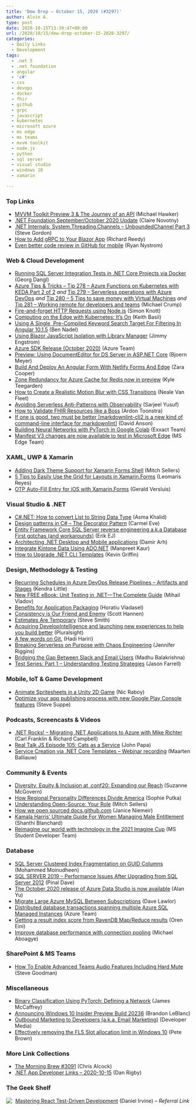 ```yaml
---
title: 'Dew Drop – October 15, 2020 (#3297)'
author: Alvin A.
type: post
date: 2020-10-15T13:39:47+00:00
url: /2020/10/15/dew-drop-october-15-2020-3297/
categories:
  - Daily Links
  - Development
tags:
  - .net 5
  - .net foundation
  - angular
  - 'c#'
  - css
  - devops
  - docker
  - fhir
  - github
  - grpc
  - javascript
  - kubernetes
  - microsoft azure
  - ms edge
  - ms teams
  - mvvm toolkit
  - node.js
  - python
  - sql server
  - visual studio
  - windows 10
  - xamarin

---
```

### <a name="top"></a>Top Links

  * <a href="https://devblogs.microsoft.com/pax-windows/mvvm-toolkit-preview-3-the-journey-of-an-api/?WT.mc_id=DOP-MVP-4025064" target="_blank" rel="noopener noreferrer">MVVM Toolkit Preview 3 & The Journey of an API</a> (Michael Hawker)
  * <a href="https://dotnetfoundation.org/blog/2020/10/14/blog/posts/net-foundation-september-october-2020-update" target="_blank" rel="noopener noreferrer">.NET Foundation September/October 2020 Update</a> (Claire Novotny)
  * <a href="https://www.stevejgordon.co.uk/dotnet-internals-system-threading-channels-unboundedchannelt-part-3" target="_blank" rel="noopener noreferrer">.NET Internals: System.Threading.Channels – UnboundedChannel Part 3</a> (Steve Gordon)
  * <a href="https://www.telerik.com/blogs/how-to-add-grpc-to-your-blazor-app" target="_blank" rel="noopener noreferrer">How to Add gRPC to Your Blazor App</a> (Richard Reedy)
  * <a href="https://github.blog/2020-10-14-even-better-code-review-in-github-for-mobile/" target="_blank" rel="noopener noreferrer">Even better code review in GitHub for mobile</a> (Ryan Nystrom)



### <a name="web"></a>Web & Cloud Development

  * <a href="https://blog.dangl.me/archive/running-sql-server-integration-tests-in-net-core-projects-via-docker/" target="_blank" rel="noopener noreferrer">Running SQL Server Integration Tests in .NET Core Projects via Docker</a> (Georg Dangl)
  * <a href="https://microsoft.github.io/AzureTipsAndTricks/blog/tip278.html" target="_blank" rel="noopener noreferrer">Azure Tips & Tricks &#8211; Tip 278 &#8211; Azure Functions on Kubernetes with KEDA Part 2 of 2</a> _and_ <a href="https://microsoft.github.io/AzureTipsAndTricks/blog/tip279.html" target="_blank" rel="noopener noreferrer">Tip 279 &#8211; Serverless operations with Azure DevOps</a> _and_ <a href="https://microsoft.github.io/AzureTipsAndTricks/blog/tip280.html" target="_blank" rel="noopener noreferrer">Tip 280 &#8211; 5 Tips to save money with Virtual Machines</a> _and_ <a href="https://microsoft.github.io/AzureTipsAndTricks/blog/tip281.html" target="_blank" rel="noopener noreferrer">Tip 281 &#8211; Working remote for developers and teams</a> (Michael Crump)
  * <a href="https://simonknott.de/articles/Fire-and-forget-HTTP-Requests.html" target="_blank" rel="noopener noreferrer">Fire-and-forget HTTP Requests using Node.js</a> (Simon Knott)
  * <a href="https://rancher.com/blog/2020/compute-on-the-edge/" target="_blank" rel="noopener noreferrer">Computing on the Edge with Kubernetes: It’s On</a> (Keith Basil)
  * <a href="https://www.bennadel.com/blog/3907-using-a-single-pre-compiled-keyword-search-target-for-filtering-in-angular-10-1-5.htm" target="_blank" rel="noopener noreferrer">Using A Single, Pre-Compiled Keyword Search Target For Filtering In Angular 10.1.5</a> (Ben Nadel)
  * <a href="http://www.engstromjimmy.se/2020-10-15-IsolatedJS" target="_blank" rel="noopener noreferrer">Using Blazor JavaScript Isolation with Library Manager</a> (Jimmy Engstrom)
  * <a href="https://devblogs.microsoft.com/azure-sdk/october-2020-release/?WT.mc_id=DOP-MVP-4025064" target="_blank" rel="noopener noreferrer">Azure SDK Release (October 2020)</a> (Azure Team)
  * <a href="https://www.textcontrol.com/blog/2020/10/14/preview-documenteditor-for-ds-server/" target="_blank" rel="noopener noreferrer">Preview: Using DocumentEditor for DS Server in ASP.NET Core</a> (Bjoern Meyer)
  * <a href="https://smashingmagazine.com/2020/10/angular-feedback-netlify-forms-edge/" target="_blank" rel="noopener noreferrer">Build And Deploy An Angular Form With Netlify Forms And Edge</a> (Zara Cooper)
  * <a href="https://azure.microsoft.com/blog/zone-redundancy-for-azure-cache-for-redis-now-in-preview/?WT.mc_id=DOP-MVP-4025064" target="_blank" rel="noopener noreferrer">Zone Redundancy for Azure Cache for Redis now in preview</a> (Kyle Teegarden)
  * <a href="https://css-tricks.com/how-to-create-a-realistic-motion-blur-with-css-transitions/" target="_blank" rel="noopener noreferrer">How to Create a Realistic Motion Blur with CSS Transitions</a> (Neale Van Fleet)
  * <a href="https://thenewstack.io/avoiding-serverless-anti-patterns-with-observability/" target="_blank" rel="noopener noreferrer">Avoiding Serverless Anti-Patterns with Observability</a> (Sarjeel Yusuf)
  * <a href="https://blog.fire.ly/2020/10/15/validate-fhir-resources-like-a-boss/" target="_blank" rel="noopener noreferrer">How to Validate FHIR Resources like a Boss</a> (Ardon Toonstra)
  * <a href="https://dlaa.me/blog/post/markdownlintcli2" target="_blank" rel="noopener noreferrer">If one is good, two must be better [markdownlint-cli2 is a new kind of command-line interface for markdownlint]</a> (David Anson)
  * <a href="https://blog.exxactcorp.com/building-neural-networks-with-pytorch-in-google-colab/?utm_medium=Feed&utm_source=Syndication" target="_blank" rel="noopener noreferrer">Building Neural Networks with PyTorch in Google Colab</a> (Exxact Team)
  * <a href="https://blogs.windows.com/msedgedev/2020/10/14/extension-manifest-chromium-edge/?WT.mc_id=WD-MVP-4025064" target="_blank" rel="noopener noreferrer">Manifest V3 changes are now available to test in Microsoft Edge</a> (MS Edge Team)



### <a name="silverlight"></a>XAML, UWP & Xamarin

  * <a href="https://www.mitchelsellers.com/blog/article/adding-dark-theme-support-for-xamarin-forms-shell" target="_blank" rel="noopener noreferrer">Adding Dark Theme Support for Xamarin Forms Shell</a> (Mitch Sellers)
  * <a href="https://www.syncfusion.com/blogs/post/5-tips-to-easily-use-the-grid-for-layouts-in-xamarin-forms.aspx" target="_blank" rel="noopener noreferrer">5 Tips to Easily Use the Grid for Layouts in Xamarin.Forms</a> (Leomaris Reyes)
  * <a href="https://blog.verslu.is/xamarin/xamarin-forms-xamarin/otp-auto-fill-entry-for-ios-with-xamarin-forms/?utm_source=rss&utm_medium=rss&utm_campaign=otp-auto-fill-entry-for-ios-with-xamarin-forms" target="_blank" rel="noopener noreferrer">OTP Auto-Fill Entry for iOS with Xamarin.Forms</a> (Gerald Versluis)



### <a name="dotnet"></a>Visual Studio & .NET

  * <a href="https://www.asmak9.com/2020/10/cnet-how-to-convert-list-to-string-data.html" target="_blank" rel="noopener noreferrer">C#.NET: How to convert List to String Data Type</a> (Asma Khalid)
  * <a href="https://endjin.com/blog/2020/10/design-patterns-in-csharp-the-decorator-pattern.html" target="_blank" rel="noopener noreferrer">Design patterns in C# &#8211; The Decorator Pattern</a> (Carmel Eve)
  * <a href="http://feedproxy.google.com/~r/ErikejBlogsAboutSqlCompactnetAndRelatedStuff/~3/Wt4xbh-ICtU/entity-framework-core-sql-server.html" target="_blank" rel="noopener noreferrer">Entity Framework Core SQL Server reverse engineering a.k.a Database First gotchas (and workarounds)</a> (Erik EJ)
  * <a href="http://feedproxy.google.com/~r/netCurryRecentArticles/~3/qs96HMpLHMM/ShowArticle.aspx" target="_blank" rel="noopener noreferrer">Architecting .NET Desktop and Mobile applications</a> (Damir Arh)
  * <a href="https://www.grapecity.com/blogs/integrate-kintone-data-using-ado-dot-net" target="_blank" rel="noopener noreferrer">Integrate Kintone Data Using ADO.NET</a> (Manpreet Kaur)
  * <a href="http://feedproxy.google.com/~r/KevinGriffin/~3/mPH_lDnqyd0/" target="_blank" rel="noopener noreferrer">How to Upgrade .NET CLI Templates</a> (Kevin Griffin)



### <a name="design"></a>Design, Methodology & Testing

  * <a href="https://www.red-gate.com/blog/recurring-schedules-in-azure-devops-release-pipelines-artifacts-and-stages" target="_blank" rel="noopener noreferrer">Recurring Schedules in Azure DevOps Release Pipelines – Artifacts and Stages</a> (Kendra Little)
  * <a href="https://www.telerik.com/blogs/free-ebook-unit-testing-in-dotnet-complete-guide" target="_blank" rel="noopener noreferrer">New FREE eBook: Unit Testing in .NET—The Complete Guide</a> (Mihail Vladov)
  * <a href="https://www.advancedinstaller.com/app-packaging-benefits.html" target="_blank" rel="noopener noreferrer">Benefits for Application Packaging</a> (Horatiu Vladasel)
  * <a href="http://scotthannen.org/blog/2020/10/14/consistency.html" target="_blank" rel="noopener noreferrer">Consistency is Our Friend and Enemy</a> (Scott Hannen)
  * <a href="https://ardalis.com/estimates-are-temporary/" target="_blank" rel="noopener noreferrer">Estimates Are Temporary</a> (Steve Smith)
  * <a href="https://www.pluralsight.com/blog/news/new-skills-flow-experiences" target="_blank" rel="noopener noreferrer">Acquiring DevelopIntelligence and launching new experiences to help you build better</a> (Pluralsight)
  * <a href="http://hadihariri.com/2020/10/14/a-few-words-on-git/" target="_blank" rel="noopener noreferrer">A few words on Git.</a> (Hadi Hariri)
  * <a href="https://thenewstack.io/breaking-serverless-on-purpose-with-chaos-engineering/" target="_blank" rel="noopener noreferrer">Breaking Serverless on Purpose with Chaos Engineering</a> (Jennifer Riggins)
  * <a href="https://slack.engineering/bridging-the-gap-between-slack-and-email-users/?utm_source=rss&utm_medium=rss&utm_campaign=bridging-the-gap-between-slack-and-email-users" target="_blank" rel="noopener noreferrer">Bridging the Gap Between Slack and Email Users</a> (Madhu Balakrishna)
  * <a href="https://jfarrell.net/2020/10/14/test-series-part-1-understanding-testing-strategies/" target="_blank" rel="noopener noreferrer">Test Series: Part 1 – Understanding Testing Strategies</a> (Jason Farrell)



### <a name="mobile"></a>Mobile, IoT & Game Development

  * <a href="https://www.thepolyglotdeveloper.com/2020/10/animate-spritesheets-unity-2d-game/" target="_blank" rel="noopener noreferrer">Animate Spritesheets in a Unity 2D Game</a> (Nic Raboy)
  * <a href="http://feedproxy.google.com/~r/blogspot/hsDu/~3/nhYWZozkplo/optimize-your-app-publishing-process.html" target="_blank" rel="noopener noreferrer">Optimize your app publishing process with new Google Play Console features</a> (Steve Suppe)



### <a name="podcasts"></a>Podcasts, Screencasts & Videos

  * <a href="http://www.dotnetrocks.com/default.aspx?ShowNum=1709" target="_blank" rel="noopener noreferrer">.NET Rocks! &#8211; Migrating .NET Applications to Azure with Mike Richter</a> (Carl Franklin & Richard Campbell)
  * <a href="https://webrush.io/episodes/episode-105-cats-as-a-service-__rg7RVw" target="_blank" rel="noopener noreferrer">Real Talk JS Episode 105: Cats as a Service</a> (John Papa)
  * <a href="https://blog.jetbrains.com/dotnet/2020/10/15/service-creation-via-net-core-templates-webinar-recording/" target="_blank" rel="noopener noreferrer">Service Creation via .NET Core Templates – Webinar recording</a> (Maarten Balliauw)



### <a name="events"></a>Community & Events

  * <a href="https://www.splunk.com/en_us/blog/conf-splunklive/diversity-equity-inclusion-at-conf20-expanding-our-reach.html" target="_blank" rel="noopener noreferrer">Diversity, Equity & Inclusion at .conf20: Expanding our Reach</a> (Suzanne McGovern)
  * <a href="http://feedproxy.google.com/~r/DiscoverMag/~3/vfxkouW5nNw/how-regional-personality-differences-divide-america" target="_blank" rel="noopener noreferrer">How Regional Personality Differences Divide America</a> (Sophie Putka)
  * <a href="https://www.mitchelsellers.com/blog/article/understanding-open-source-your-role" target="_blank" rel="noopener noreferrer">Understanding Open-Source: Your Role</a> (Mitch Sellers)
  * <a href="https://github.blog/2020-10-14-how-we-open-sourced-docs-github-com/" target="_blank" rel="noopener noreferrer">How we open sourced docs.github.com</a> (Janice Niemeir)
  * <a href="https://heragenda.com/kamala-harris-ultimate-guide-for-women-managing-male-entitlement/" target="_blank" rel="noopener noreferrer">Kamala Harris’ Ultimate Guide For Women Managing Male Entitlement</a> (Shanthi Blanchard)
  * <a href="https://techcommunity.microsoft.com/t5/student-developer-blog/reimagine-our-world-with-technology-in-the-2021-imagine-cup/ba-p/1777795?WT.mc_id=DOP-MVP-4025064" target="_blank" rel="noopener noreferrer">Reimagine our world with technology in the 2021 Imagine Cup</a> (MS Student Developer Team)



### <a name="sql"></a>Database

  * <a href="http://feedproxy.google.com/~r/MSSQLTips-LatestSqlServerTips/~3/oiu6_q0EV_8/" target="_blank" rel="noopener noreferrer">SQL Server Clustered Index Fragmentation on GUID Columns</a> (Mohammed Moinudheen)
  * <a href="https://blog.sqlauthority.com/2020/10/15/sql-server-2019-performance-issues-after-upgrading-from-sql-server-2012/?utm_source=rss&utm_medium=rss&utm_campaign=sql-server-2019-performance-issues-after-upgrading-from-sql-server-2012" target="_blank" rel="noopener noreferrer">SQL SERVER 2019 – Performance Issues After Upgrading from SQL Server 2012</a> (Pinal Dave)
  * <a href="https://cloudblogs.microsoft.com/sqlserver/2020/10/14/the-october-2020-release-of-azure-data-studio-is-now-available/?WT.mc_id=DOP-MVP-4025064" target="_blank" rel="noopener noreferrer">The October 2020 release of Azure Data Studio is now available</a> (Alan Yu)
  * <a href="https://techcommunity.microsoft.com/t5/azure-architecture-blog/migrate-large-azure-mysql-between-subscriptions/ba-p/1781923?WT.mc_id=DOP-MVP-4025064" target="_blank" rel="noopener noreferrer">Migrate Large Azure MySQL Between Subscriptions</a> (Dave Lawlor)
  * <a href="https://azure.microsoft.com/en-us/updates/distributed-database-transactions-spanning-multiple-azure-sql-managed-instances/?WT.mc_id=DOP-MVP-4025064" target="_blank" rel="noopener noreferrer">Distributed database transactions spanning multiple Azure SQL Managed Instances</a> (Azure Team)
  * <a href="http://feedproxy.google.com/~r/AyendeRahien/~3/a9aiD4BVpY0/getting-a-result-index-score-from-ravendb-map-reduce-results" target="_blank" rel="noopener noreferrer">Getting a result index score from RavenDB Map/Reduce results</a> (Oren Eini)
  * <a href="https://stackoverflow.blog/2020/10/14/improve-database-performance-with-connection-pooling/" target="_blank" rel="noopener noreferrer">Improve database performance with connection pooling</a> (Michael Aboagye)



### <a name="sp"></a>SharePoint & MS Teams

  * <a href="https://petri.com/how-to-enable-advanced-teams-audio-features-including-hard-mute?utm_source=rss&utm_medium=rss&utm_campaign=how-to-enable-advanced-teams-audio-features-including-hard-mute" target="_blank" rel="noopener noreferrer">How To Enable Advanced Teams Audio Features Including Hard Mute</a> (Steve Goodman)



### <a name="misc"></a>Miscellaneous

  * <a href="https://visualstudiomagazine.com/articles/2020/10/14/pytorch-define-network.aspx" target="_blank" rel="noopener noreferrer">Binary Classification Using PyTorch: Defining a Network</a> (James McCaffrey)
  * <a href="https://blogs.windows.com/windows-insider/2020/10/14/announcing-windows-10-insider-preview-build-20236/?WT.mc_id=WD-MVP-4025064" target="_blank" rel="noopener noreferrer">Announcing Windows 10 Insider Preview Build 20236</a> (Brandon LeBlanc)
  * <a href="https://developermedia.com/outbound-email-marketing-campaigns/" target="_blank" rel="noopener noreferrer">Outbound Marketing to Developers (a.k.a. Email Marketing)</a> (Developer Media)
  * <a href="https://devblogs.microsoft.com/pax-media/effectively-removing-the-fls-slot-allocation-limit-in-windows-10/?WT.mc_id=DOP-MVP-4025064" target="_blank" rel="noopener noreferrer">Effectively removing the FLS Slot allocation limit in Windows 10</a> (Pete Brown)



### <a name="links"></a>More Link Collections

  * <a href="http://feedproxy.google.com/~r/ReflectivePerspective/~3/WM1keTZvV50/" target="_blank" rel="noopener noreferrer">The Morning Brew #3091</a> (Chris Alcock)
  * <a href="https://links.danrigby.com/2020/10/app-developer-links-2020-10-15/" target="_blank" rel="noopener noreferrer">.NET App Developer Links &#8211; 2020-10-15</a> (Dan Rigby)



### <a name="shelf"></a>The Geek Shelf

<a href="https://www.amazon.com/Mastering-React-Test-Driven-Development-well-tested/dp/1789133416/?tag=amavin-20" target="_blank" rel="noopener noreferrer"><img decoding="async" align="left" style="margin: 0px 5px 10px 0px; border: 0px currentcolor; border-image: none; float: left; display: inline; background-image: none;" src="https://m.media-amazon.com/images/I/718mXUsYuZL._AC_UY218_.jpg" border="0" /></a>&nbsp;<a href="https://www.amazon.com/Mastering-React-Test-Driven-Development-well-tested/dp/1789133416/?tag=amavin-20" target="_blank" rel="noopener noreferrer">Mastering React Test-Driven Development</a> (Daniel Irvine) _&#8211; Referral Link_